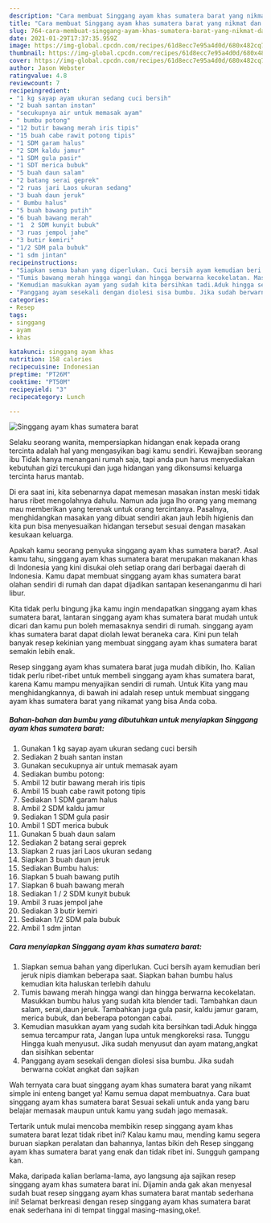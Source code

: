 ```yaml
---
description: "Cara membuat Singgang ayam khas sumatera barat yang nikmat dan Mudah Dibuat"
title: "Cara membuat Singgang ayam khas sumatera barat yang nikmat dan Mudah Dibuat"
slug: 764-cara-membuat-singgang-ayam-khas-sumatera-barat-yang-nikmat-dan-mudah-dibuat
date: 2021-01-29T17:37:35.959Z
image: https://img-global.cpcdn.com/recipes/61d8ecc7e95a4d0d/680x482cq70/singgang-ayam-khas-sumatera-barat-foto-resep-utama.jpg
thumbnail: https://img-global.cpcdn.com/recipes/61d8ecc7e95a4d0d/680x482cq70/singgang-ayam-khas-sumatera-barat-foto-resep-utama.jpg
cover: https://img-global.cpcdn.com/recipes/61d8ecc7e95a4d0d/680x482cq70/singgang-ayam-khas-sumatera-barat-foto-resep-utama.jpg
author: Jason Webster
ratingvalue: 4.8
reviewcount: 7
recipeingredient:
- "1 kg sayap ayam ukuran sedang cuci bersih"
- "2 buah santan instan"
- "secukupnya air untuk memasak ayam"
- " bumbu potong"
- "12 butir bawang merah iris tipis"
- "15 buah cabe rawit potong tipis"
- "1 SDM garam halus"
- "2 SDM kaldu jamur"
- "1 SDM gula pasir"
- "1 SDT merica bubuk"
- "5 buah daun salam"
- "2 batang serai geprek"
- "2 ruas jari Laos ukuran sedang"
- "3 buah daun jeruk"
- " Bumbu halus"
- "5 buah bawang putih"
- "6 buah bawang merah"
- "1  2 SDM kunyit bubuk"
- "3 ruas jempol jahe"
- "3 butir kemiri"
- "1/2 SDM pala bubuk"
- "1 sdm jintan"
recipeinstructions:
- "Siapkan semua bahan yang diperlukan. Cuci bersih ayam kemudian beri jeruk nipis diamkan beberapa saat. Siapkan bahan bumbu halus kemudian kita haluskan terlebih dahulu"
- "Tumis bawang merah hingga wangi dan hingga berwarna kecokelatan. Masukkan bumbu halus yang sudah kita blender tadi. Tambahkan daun salam, serai,daun jeruk. Tambahkan juga gula pasir, kaldu jamur garam, merica bubuk, dan beberapa potongan cabai."
- "Kemudian masukkan ayam yang sudah kita bersihkan tadi.Aduk hingga semua tercampur rata, Jangan lupa untuk mengkoreksi rasa. Tunggu Hingga kuah menyusut. Jika sudah menyusut dan ayam matang,angkat dan sisihkan sebentar"
- "Panggang ayam sesekali dengan diolesi sisa bumbu. Jika sudah berwarna coklat angkat dan sajikan"
categories:
- Resep
tags:
- singgang
- ayam
- khas

katakunci: singgang ayam khas 
nutrition: 158 calories
recipecuisine: Indonesian
preptime: "PT26M"
cooktime: "PT50M"
recipeyield: "3"
recipecategory: Lunch

---
```



![Singgang ayam khas sumatera barat](https://img-global.cpcdn.com/recipes/61d8ecc7e95a4d0d/680x482cq70/singgang-ayam-khas-sumatera-barat-foto-resep-utama.jpg)

Selaku seorang wanita, mempersiapkan hidangan enak kepada orang tercinta adalah hal yang mengasyikan bagi kamu sendiri. Kewajiban seorang ibu Tidak hanya menangani rumah saja, tapi anda pun harus menyediakan kebutuhan gizi tercukupi dan juga hidangan yang dikonsumsi keluarga tercinta harus mantab.

Di era  saat ini, kita sebenarnya dapat memesan masakan instan meski tidak harus ribet mengolahnya dahulu. Namun ada juga lho orang yang memang mau memberikan yang terenak untuk orang tercintanya. Pasalnya, menghidangkan masakan yang dibuat sendiri akan jauh lebih higienis dan kita pun bisa menyesuaikan hidangan tersebut sesuai dengan masakan kesukaan keluarga. 



Apakah kamu seorang penyuka singgang ayam khas sumatera barat?. Asal kamu tahu, singgang ayam khas sumatera barat merupakan makanan khas di Indonesia yang kini disukai oleh setiap orang dari berbagai daerah di Indonesia. Kamu dapat membuat singgang ayam khas sumatera barat olahan sendiri di rumah dan dapat dijadikan santapan kesenanganmu di hari libur.

Kita tidak perlu bingung jika kamu ingin mendapatkan singgang ayam khas sumatera barat, lantaran singgang ayam khas sumatera barat mudah untuk dicari dan kamu pun boleh memasaknya sendiri di rumah. singgang ayam khas sumatera barat dapat diolah lewat beraneka cara. Kini pun telah banyak resep kekinian yang membuat singgang ayam khas sumatera barat semakin lebih enak.

Resep singgang ayam khas sumatera barat juga mudah dibikin, lho. Kalian tidak perlu ribet-ribet untuk membeli singgang ayam khas sumatera barat, karena Kamu mampu menyajikan sendiri di rumah. Untuk Kita yang mau menghidangkannya, di bawah ini adalah resep untuk membuat singgang ayam khas sumatera barat yang nikamat yang bisa Anda coba.

<!--inarticleads1-->

##### Bahan-bahan dan bumbu yang dibutuhkan untuk menyiapkan Singgang ayam khas sumatera barat:

1. Gunakan 1 kg sayap ayam ukuran sedang cuci bersih
1. Sediakan 2 buah santan instan
1. Gunakan secukupnya air untuk memasak ayam
1. Sediakan  bumbu potong:
1. Ambil 12 butir bawang merah iris tipis
1. Ambil 15 buah cabe rawit potong tipis
1. Sediakan 1 SDM garam halus
1. Ambil 2 SDM kaldu jamur
1. Sediakan 1 SDM gula pasir
1. Ambil 1 SDT merica bubuk
1. Gunakan 5 buah daun salam
1. Sediakan 2 batang serai geprek
1. Siapkan 2 ruas jari Laos ukuran sedang
1. Siapkan 3 buah daun jeruk
1. Sediakan  Bumbu halus:
1. Siapkan 5 buah bawang putih
1. Siapkan 6 buah bawang merah
1. Sediakan 1 / 2 SDM kunyit bubuk
1. Ambil 3 ruas jempol jahe
1. Sediakan 3 butir kemiri
1. Sediakan 1/2 SDM pala bubuk
1. Ambil 1 sdm jintan




<!--inarticleads2-->

##### Cara menyiapkan Singgang ayam khas sumatera barat:

1. Siapkan semua bahan yang diperlukan. Cuci bersih ayam kemudian beri jeruk nipis diamkan beberapa saat. Siapkan bahan bumbu halus kemudian kita haluskan terlebih dahulu
1. Tumis bawang merah hingga wangi dan hingga berwarna kecokelatan. Masukkan bumbu halus yang sudah kita blender tadi. Tambahkan daun salam, serai,daun jeruk. Tambahkan juga gula pasir, kaldu jamur garam, merica bubuk, dan beberapa potongan cabai.
1. Kemudian masukkan ayam yang sudah kita bersihkan tadi.Aduk hingga semua tercampur rata, Jangan lupa untuk mengkoreksi rasa. Tunggu Hingga kuah menyusut. Jika sudah menyusut dan ayam matang,angkat dan sisihkan sebentar
1. Panggang ayam sesekali dengan diolesi sisa bumbu. Jika sudah berwarna coklat angkat dan sajikan




Wah ternyata cara buat singgang ayam khas sumatera barat yang nikamt simple ini enteng banget ya! Kamu semua dapat membuatnya. Cara buat singgang ayam khas sumatera barat Sesuai sekali untuk anda yang baru belajar memasak maupun untuk kamu yang sudah jago memasak.

Tertarik untuk mulai mencoba membikin resep singgang ayam khas sumatera barat lezat tidak ribet ini? Kalau kamu mau, mending kamu segera buruan siapkan peralatan dan bahannya, lantas bikin deh Resep singgang ayam khas sumatera barat yang enak dan tidak ribet ini. Sungguh gampang kan. 

Maka, daripada kalian berlama-lama, ayo langsung aja sajikan resep singgang ayam khas sumatera barat ini. Dijamin anda gak akan menyesal sudah buat resep singgang ayam khas sumatera barat mantab sederhana ini! Selamat berkreasi dengan resep singgang ayam khas sumatera barat enak sederhana ini di tempat tinggal masing-masing,oke!.

